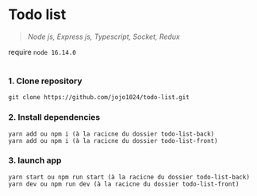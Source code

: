 # Todo list
>_Node js, Express js, Typescript, Socket, Redux_

require `node 16.14.0`
<br>
<br>

### 1. Clone repository
    git clone https://github.com/jojo1024/todo-list.git


### 2. Install dependencies
```
yarn add ou npm i (à la racicne du dossier todo-list-back)
yarn add ou npm i (à la racicne du dossier todo-list-front)
```	

### 3. launch app
    yarn start ou npm run start (à la racicne du dossier todo-list-back)
    yarn dev ou npm run dev (à la racicne du dossier todo-list-front)









